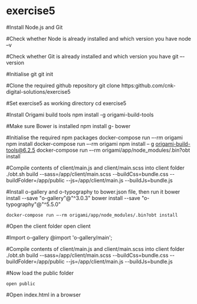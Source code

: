 # exercise5

#Install Node.js and Git

#Check whether Node is already installed and which version you have node –v

#Check whether Git is already installed and which version you have git –-version

#Initialise git 
	git init

#Clone the required github repository 
	git clone https:github.com/cnk-digital-solutions/exercise5

#Set exercise5 as working directory 
	cd exercise5

#Install Origami build tools 
	npm install -g origami-build-tools

#Make sure Bower is installed 
	npm install g- bower

#Initialise the required npm packages 
	docker-compose run –-rm origami npm install 
	docker-compose run –-rm origami npm install – g origami-build-tools@6.2.5 
	docker-compose run –-rm origami/app/node_modules/.bin?obt install

#Compile contents of client/main.js and client/main.scss into client folder 
	./obt.sh build --sass=/app/client/main.scss --buildCss=bundle.css --buildFolder=/app/public --js=/app/client/main.js --buildJs=bundle.js

#Install o-gallery and o-typography to bower.json file, then run it 
	bower install --save "o-gallery"@"^3.0.3" 
	bower install --save "o-typography"@"^5.5.0"

	docker-compose run –-rm origami/app/node_modules/.bin?obt install

#Open the client folder 
	open client

#Import o-gallery 
	@import 'o-gallery/main';

#Compile contents of client/main.js and client/main.scss into client folder 
	./obt.sh build --sass=/app/client/main.scss --buildCss=bundle.css --buildFolder=/app/public --js=/app/client/main.js --buildJs=bundle.js

#Now load the public folder

	open public

#Open index.html in a browser
